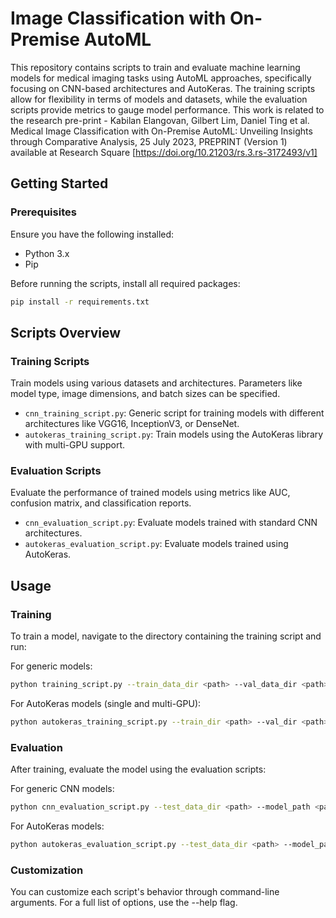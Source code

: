 # Image Classification with On-Premise AutoML

This repository contains scripts to train and evaluate machine learning models for medical imaging tasks using AutoML approaches, specifically focusing on CNN-based architectures and AutoKeras. The training scripts allow for flexibility in terms of models and datasets, while the evaluation scripts provide metrics to gauge model performance. 
This work is related to the research pre-print - Kabilan Elangovan, Gilbert Lim, Daniel Ting et al. Medical Image Classification with On-Premise AutoML: Unveiling Insights through Comparative Analysis, 25 July 2023, PREPRINT (Version 1) available at Research Square [https://doi.org/10.21203/rs.3.rs-3172493/v1]

## Getting Started

### Prerequisites

Ensure you have the following installed:

- Python 3.x
- Pip

Before running the scripts, install all required packages:
```bash
pip install -r requirements.txt
```
## Scripts Overview

### Training Scripts

Train models using various datasets and architectures. Parameters like model type, image dimensions, and batch sizes can be specified.

- `cnn_training_script.py`: Generic script for training models with different architectures like VGG16, InceptionV3, or DenseNet.
- `autokeras_training_script.py`: Train models using the AutoKeras library with multi-GPU support.

### Evaluation Scripts

Evaluate the performance of trained models using metrics like AUC, confusion matrix, and classification reports.

- `cnn_evaluation_script.py`: Evaluate models trained with standard CNN architectures.
- `autokeras_evaluation_script.py`: Evaluate models trained using AutoKeras.

## Usage

### Training

To train a model, navigate to the directory containing the training script and run:

For generic models:

```bash
python training_script.py --train_data_dir <path> --val_data_dir <path> --test_data_dir <path>
```

For AutoKeras models (single and multi-GPU):

```bash
python autokeras_training_script.py --train_dir <path> --val_dir <path> --test_dir <path> [--use_multi_gpu]
```
### Evaluation

After training, evaluate the model using the evaluation scripts:

For generic CNN models:

```bash
python cnn_evaluation_script.py --test_data_dir <path> --model_path <path to model>
```

For AutoKeras models:

```bash
python autokeras_evaluation_script.py --test_data_dir <path> --model_path <path to model>
```

### Customization
You can customize each script's behavior through command-line arguments. For a full list of options, use the --help flag.


